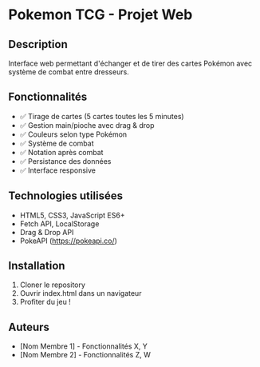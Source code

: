 # Pokemon TCG - Projet Web

## Description
Interface web permettant d'échanger et de tirer des cartes Pokémon avec système de combat entre dresseurs.

## Fonctionnalités
- ✅ Tirage de cartes (5 cartes toutes les 5 minutes)
- ✅ Gestion main/pioche avec drag & drop
- ✅ Couleurs selon type Pokémon
- ✅ Système de combat
- ✅ Notation après combat
- ✅ Persistance des données
- ✅ Interface responsive

## Technologies utilisées
- HTML5, CSS3, JavaScript ES6+
- Fetch API, LocalStorage
- Drag & Drop API
- PokeAPI (https://pokeapi.co/)

## Installation
1. Cloner le repository
2. Ouvrir index.html dans un navigateur
3. Profiter du jeu !

## Auteurs
- [Nom Membre 1] - Fonctionnalités X, Y
- [Nom Membre 2] - Fonctionnalités Z, W